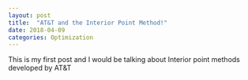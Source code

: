 ```yaml
---
layout: post
title:  "AT&T and the Interior Point Method!"
date: 2018-04-09
categories: Optimization
---
```

This is my first post and I would be talking about Interior point methods developed by AT&T
